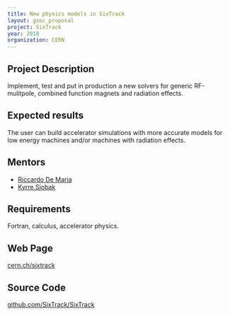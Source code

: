 ```yaml
---
title: New physics models in SixTrack
layout: gsoc_proposal
project: SixTrack
year: 2018
organization: CERN
---
```


## Project Description

Implement, test and put in production a new solvers for generic RF-mulitpole,
combined function magnets and radiation effects.

## Expected results

The user can build accelerator simulations with more accurate models for low
energy machines and/or machines with radiation effects.

## Mentors

- [Riccardo De Maria](mailto:Riccardo.De.Maria@cern.ch)
- [Kyrre Sjobak](mailto:kyrre.ness.sjoebaek@cern.ch)

## Requirements

Fortran, calculus, accelerator physics.

## Web Page

[cern.ch/sixtrack](http://cern.ch/sixtrack)

## Source Code

[github.com/SixTrack/SixTrack](http://github.com/SixTrack/SixTrack)
